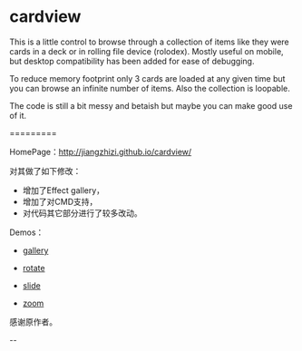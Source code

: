 cardview
========

This is a little control to browse through a collection of items like they were cards in a deck or in rolling file device (rolodex). Mostly useful on mobile, but desktop compatibility has been added for ease of debugging.

To reduce memory footprint only 3 cards are loaded at any given time but you can browse an infinite number of items. Also the collection is loopable.

The code is still a bit messy and betaish but maybe you can make good use of it.

=========

HomePage：http://jiangzhizi.github.io/cardview/

对其做了如下修改：

- 增加了Effect gallery，
- 增加了对CMD支持，
- 对代码其它部分进行了较多改动。

Demos：

- [gallery](http://jiangzhizi.github.io/cardview/demos/gallery/index.html)

- [rotate](http://jiangzhizi.github.io/cardview/demos/rotate/index.html)

- [slide](http://jiangzhizi.github.io/cardview/demos/slide/index.html)

- [zoom](http://jiangzhizi.github.io/cardview/demos/zoom/index.html)

感谢原作者。

--
